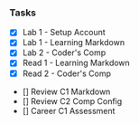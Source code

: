 ### Tasks

 - [x] Lab 1 - Setup Account
 - [x] Lab 1 - Learning Markdown
 - [x] Lab 2 - Coder's Comp
 - [x] Read 1 - Learning Markdown
 - [x] Read 2 - Coder's Comp
 - [] Review C1 Markdown
 - [] Review C2 Comp Config
 - [] Career C1 Assessment
